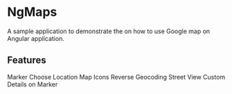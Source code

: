 # NgMaps

A sample application to demonstrate the on how to use Google map on Angular application.

## Features

Marker
Choose Location
Map Icons
Reverse Geocoding
Street View
Custom Details on Marker
